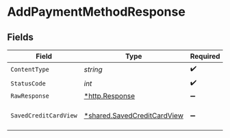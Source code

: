 # AddPaymentMethodResponse


## Fields

| Field                                                                     | Type                                                                      | Required                                                                  | Description                                                               |
| ------------------------------------------------------------------------- | ------------------------------------------------------------------------- | ------------------------------------------------------------------------- | ------------------------------------------------------------------------- |
| `ContentType`                                                             | *string*                                                                  | :heavy_check_mark:                                                        | N/A                                                                       |
| `StatusCode`                                                              | *int*                                                                     | :heavy_check_mark:                                                        | N/A                                                                       |
| `RawResponse`                                                             | [*http.Response](https://pkg.go.dev/net/http#Response)                    | :heavy_minus_sign:                                                        | N/A                                                                       |
| `SavedCreditCardView`                                                     | [*shared.SavedCreditCardView](../../models/shared/savedcreditcardview.md) | :heavy_minus_sign:                                                        | Payment Method Added                                                      |